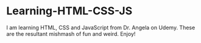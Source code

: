 # Learning-HTML-CSS-JS
I am learning HTML, CSS and JavaScript from Dr. Angela on Udemy. These are the resultant mishmash of fun and weird. Enjoy! 
